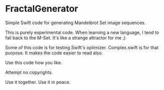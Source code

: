 FractalGenerator
================

Simple Swift code for generating Mandelbrot Set image sequences.

This is purely experimental code. When learning a new language, I tend to fall back to the M-Set.
It's like a strange attractor for me ;)

Some of this code is for testing Swift's optimizer. Complex.swift is for that purpose. It makes the
code easier to read also.

Use this code how you like.

Attempt no copyrights.

Use it together. Use it in peace.
